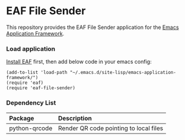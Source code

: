 # EAF File Sender
This repository provides the EAF File Sender application for the [Emacs Application Framework](https://github.com/emacs-eaf/emacs-application-framework).

### Load application

[Install EAF](https://github.com/emacs-eaf/emacs-application-framework#install) first, then add below code in your emacs config:

```Elisp
(add-to-list 'load-path "~/.emacs.d/site-lisp/emacs-application-framework/")
(require 'eaf)
(require 'eaf-file-sender)
```

### Dependency List

| Package        | Description          |
| :--------      | :------              |
| python-qrcode                  | Render QR code pointing to local files                             |
